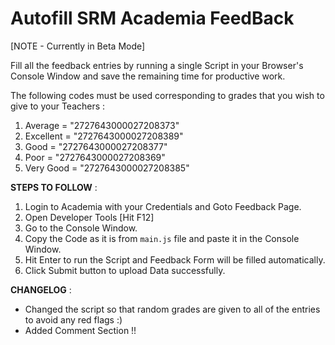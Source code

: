 # Autofill SRM Academia FeedBack

[NOTE - Currently in Beta Mode]

Fill all the feedback entries by running a single Script in your Browser's Console Window and save the remaining time for productive work.

The following codes must be used corresponding to grades that you wish to give to your Teachers :

1) Average = "2727643000027208373"
2) Excellent = "2727643000027208389"
3) Good = "2727643000027208377"
4) Poor = "2727643000027208369"
5) Very Good = "2727643000027208385"

__STEPS TO FOLLOW__ : 

1) Login to Academia with your Credentials and Goto Feedback Page.
2) Open Developer Tools [Hit F12]
3) Go to the Console Window.
4) Copy the Code as it is from `main.js` file and paste it in the Console Window.
5) Hit Enter to run the Script and Feedback Form will be filled automatically.
6) Click Submit button to upload Data successfully.

__CHANGELOG__ :
- Changed the script so that random grades are given to all of the entries to avoid any red flags :)
- Added Comment Section !!
